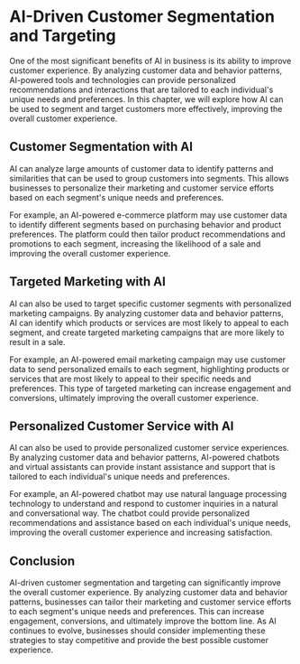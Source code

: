 AI-Driven Customer Segmentation and Targeting
===============================================================================================

One of the most significant benefits of AI in business is its ability to improve customer experience. By analyzing customer data and behavior patterns, AI-powered tools and technologies can provide personalized recommendations and interactions that are tailored to each individual's unique needs and preferences. In this chapter, we will explore how AI can be used to segment and target customers more effectively, improving the overall customer experience.

Customer Segmentation with AI
-----------------------------

AI can analyze large amounts of customer data to identify patterns and similarities that can be used to group customers into segments. This allows businesses to personalize their marketing and customer service efforts based on each segment's unique needs and preferences.

For example, an AI-powered e-commerce platform may use customer data to identify different segments based on purchasing behavior and product preferences. The platform could then tailor product recommendations and promotions to each segment, increasing the likelihood of a sale and improving the overall customer experience.

Targeted Marketing with AI
--------------------------

AI can also be used to target specific customer segments with personalized marketing campaigns. By analyzing customer data and behavior patterns, AI can identify which products or services are most likely to appeal to each segment, and create targeted marketing campaigns that are more likely to result in a sale.

For example, an AI-powered email marketing campaign may use customer data to send personalized emails to each segment, highlighting products or services that are most likely to appeal to their specific needs and preferences. This type of targeted marketing can increase engagement and conversions, ultimately improving the overall customer experience.

Personalized Customer Service with AI
-------------------------------------

AI can also be used to provide personalized customer service experiences. By analyzing customer data and behavior patterns, AI-powered chatbots and virtual assistants can provide instant assistance and support that is tailored to each individual's unique needs and preferences.

For example, an AI-powered chatbot may use natural language processing technology to understand and respond to customer inquiries in a natural and conversational way. The chatbot could provide personalized recommendations and assistance based on each individual's unique needs, improving the overall customer experience and increasing satisfaction.

Conclusion
----------

AI-driven customer segmentation and targeting can significantly improve the overall customer experience. By analyzing customer data and behavior patterns, businesses can tailor their marketing and customer service efforts to each segment's unique needs and preferences. This can increase engagement, conversions, and ultimately improve the bottom line. As AI continues to evolve, businesses should consider implementing these strategies to stay competitive and provide the best possible customer experience.
